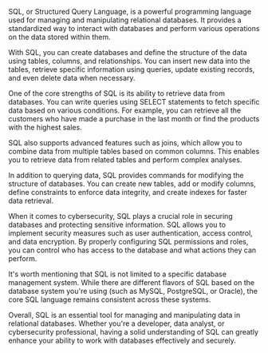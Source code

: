 SQL, or Structured Query Language, is a powerful programming language used for managing and manipulating relational databases. It provides a standardized way to interact with databases and perform various operations on the data stored within them.

With SQL, you can create databases and define the structure of the data using tables, columns, and relationships. You can insert new data into the tables, retrieve specific information using queries, update existing records, and even delete data when necessary.

One of the core strengths of SQL is its ability to retrieve data from databases. You can write queries using SELECT statements to fetch specific data based on various conditions. For example, you can retrieve all the customers who have made a purchase in the last month or find the products with the highest sales.

SQL also supports advanced features such as joins, which allow you to combine data from multiple tables based on common columns. This enables you to retrieve data from related tables and perform complex analyses.

In addition to querying data, SQL provides commands for modifying the structure of databases. You can create new tables, add or modify columns, define constraints to enforce data integrity, and create indexes for faster data retrieval.

When it comes to cybersecurity, SQL plays a crucial role in securing databases and protecting sensitive information. SQL allows you to implement security measures such as user authentication, access control, and data encryption. By properly configuring SQL permissions and roles, you can control who has access to the database and what actions they can perform.

It's worth mentioning that SQL is not limited to a specific database management system. While there are different flavors of SQL based on the database system you're using (such as MySQL, PostgreSQL, or Oracle), the core SQL language remains consistent across these systems.

Overall, SQL is an essential tool for managing and manipulating data in relational databases. Whether you're a developer, data analyst, or cybersecurity professional, having a solid understanding of SQL can greatly enhance your ability to work with databases effectively and securely.



